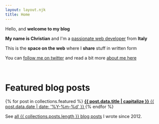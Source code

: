 ```yaml
---
layout: layout.njk
title: Home
---
```


Hello, and <b>welcome to my blog</b>

<b>My name is Christian</b> and I'm a <a href="https://www.linkedin.com/in/christian-fei-6b72b5123/" target="_blank">passionate web developer</a> from <b>Italy</b>

This is the <b>space on the web</b> where I <b>share</b> stuff in written form

You can <a href="https://twitter.com/christian_fei" target="_blank">follow me on twitter</a> and read a bit more <a href="/about">about me here</a>

<br>

<h1 class="title tac">Featured blog posts</h1>

<div class="flex free ovh-s">
{% for post in collections.featured %}
  <a href="{{ post.url }}" class="tdn flex-item post-item featured-post" lazy="{{post.data.image}}">
    <b class="post-title">{{ post.data.title | capitalize }}</b>
    <span class="post-date">{{ post.data.date | date: '%Y-%m-%d' }}</span>
  </a>
{% endfor %}
</div>

See <a href="/posts/">all {{ collections.posts.length }} blog posts</a> I wrote since 2012.
